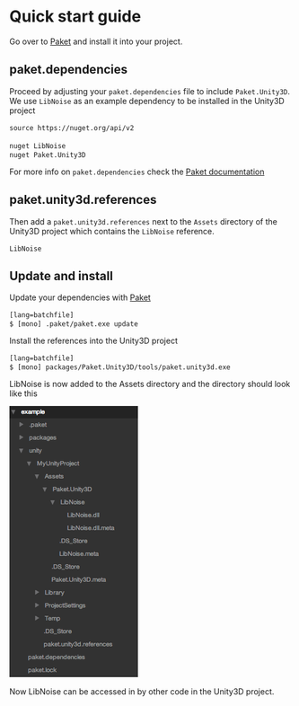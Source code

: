 # Quick start guide

Go over to [Paket][11] and install it into your project.

## paket.dependencies

Proceed by adjusting your `paket.dependencies` file to include `Paket.Unity3D`. We use `LibNoise` as an example dependency to be installed in the Unity3D project

    source https://nuget.org/api/v2

    nuget LibNoise
    nuget Paket.Unity3D

For more info on `paket.dependencies` check the [Paket documentation][1]

## paket.unity3d.references

Then add a `paket.unity3d.references` next to the `Assets` directory of the Unity3D project which contains the `LibNoise` reference.

    LibNoise

## Update and install

Update your dependencies with [Paket][11]

    [lang=batchfile]
    $ [mono] .paket/paket.exe update

Install the references into the Unity3D project

    [lang=batchfile]
    $ [mono] packages/Paket.Unity3D/tools/paket.unity3d.exe

LibNoise is now added to the Assets directory and the directory should look like this

![alt text](img/quick-start-folders.png "Directory structure")

Now LibNoise can be accessed in by other code in the Unity3D project.

[1]: http://fsprojects.github.io/Paket/dependencies-file.html
[11]: http://fsprojects.github.io/Paket
